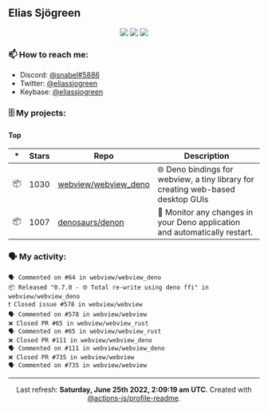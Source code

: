 ## Elias Sjögreen

<p align="center">
  <img src="https://img.shields.io/badge/🎂-dec. 2003-success" />
  <img src="https://img.shields.io/badge/🌎-Stockholm-informational" />
  <img src="https://img.shields.io/badge/👦-He/Him-informational" />
</p>

### 📫 How to reach me:

- Discord: [@snabel#5886](https://discord.com/users/267978757799673866)
- Twitter: [@eliassjogreen](https://twitter.com/eliassjogreen)
- Keybase: [@eliassjogreen](https://keybase.io/eliassjogreen)

### 🗄 My projects:

#### Top
|*|Stars|Repo|Description|
|---|---|---|---|
| 📦 | 1030 | [webview/webview_deno](https://github.com/webview/webview_deno) | 🌐 Deno bindings for webview, a tiny library for creating web-based desktop GUIs |
| 📦 | 1007 | [denosaurs/denon](https://github.com/denosaurs/denon) | 👀 Monitor any changes in your Deno application and automatically restart. |

### 🗣 My activity:

```
🗣 Commented on #64 in webview/webview_deno
📦 Released "0.7.0 - 🤓 Total re-write using deno ffi" in webview/webview_deno
❗️ Closed issue #578 in webview/webview
🗣 Commented on #578 in webview/webview
❌ Closed PR #65 in webview/webview_rust
🗣 Commented on #65 in webview/webview_rust
❌ Closed PR #111 in webview/webview_deno
🗣 Commented on #111 in webview/webview_deno
❌ Closed PR #735 in webview/webview
🗣 Commented on #735 in webview/webview
```

------------
<p align="center">Last refresh: <b>Saturday, June 25th 2022, 2:09:19 am UTC</b>. Created with <a href=https://github.com/marketplace/actions/profile-readme>@actions-js/profile-readme</a>.</p>
